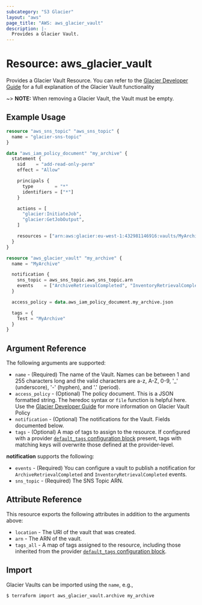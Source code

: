 ```yaml
---
subcategory: "S3 Glacier"
layout: "aws"
page_title: "AWS: aws_glacier_vault"
description: |-
  Provides a Glacier Vault.
---
```


# Resource: aws_glacier_vault

Provides a Glacier Vault Resource. You can refer to the [Glacier Developer Guide](https://docs.aws.amazon.com/amazonglacier/latest/dev/working-with-vaults.html) for a full explanation of the Glacier Vault functionality

~> **NOTE:** When removing a Glacier Vault, the Vault must be empty.

## Example Usage

```terraform
resource "aws_sns_topic" "aws_sns_topic" {
  name = "glacier-sns-topic"
}

data "aws_iam_policy_document" "my_archive" {
  statement {
    sid    = "add-read-only-perm"
    effect = "Allow"

    principals {
      type        = "*"
      identifiers = ["*"]
    }

    actions = [
      "glacier:InitiateJob",
      "glacier:GetJobOutput",
    ]

    resources = ["arn:aws:glacier:eu-west-1:432981146916:vaults/MyArchive"]
  }
}

resource "aws_glacier_vault" "my_archive" {
  name = "MyArchive"

  notification {
    sns_topic = aws_sns_topic.aws_sns_topic.arn
    events    = ["ArchiveRetrievalCompleted", "InventoryRetrievalCompleted"]
  }

  access_policy = data.aws_iam_policy_document.my_archive.json

  tags = {
    Test = "MyArchive"
  }
}
```

## Argument Reference

The following arguments are supported:

* `name` - (Required) The name of the Vault. Names can be between 1 and 255 characters long and the valid characters are a-z, A-Z, 0-9, '_' (underscore), '-' (hyphen), and '.' (period).
* `access_policy` - (Optional) The policy document. This is a JSON formatted string.
  The heredoc syntax or `file` function is helpful here. Use the [Glacier Developer Guide](https://docs.aws.amazon.com/amazonglacier/latest/dev/vault-access-policy.html) for more information on Glacier Vault Policy
* `notification` - (Optional) The notifications for the Vault. Fields documented below.
* `tags` - (Optional) A map of tags to assign to the resource. If configured with a provider [`default_tags` configuration block](https://registry.terraform.io/providers/hashicorp/aws/latest/docs#default_tags-configuration-block) present, tags with matching keys will overwrite those defined at the provider-level.

**notification** supports the following:

* `events` - (Required) You can configure a vault to publish a notification for `ArchiveRetrievalCompleted` and `InventoryRetrievalCompleted` events.
* `sns_topic` - (Required) The SNS Topic ARN.

## Attribute Reference

This resource exports the following attributes in addition to the arguments above:

* `location` - The URI of the vault that was created.
* `arn` - The ARN of the vault.
* `tags_all` - A map of tags assigned to the resource, including those inherited from the provider [`default_tags` configuration block](https://registry.terraform.io/providers/hashicorp/aws/latest/docs#default_tags-configuration-block).

## Import

Glacier Vaults can be imported using the `name`, e.g.,

```
$ terraform import aws_glacier_vault.archive my_archive
```
